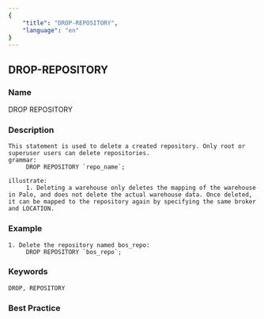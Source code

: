 ```yaml
---
{
    "title": "DROP-REPOSITORY",
    "language": "en"
}
---
```


<!--
Licensed to the Apache Software Foundation (ASF) under one
or more contributor license agreements.  See the NOTICE file
distributed with this work for additional information
regarding copyright ownership.  The ASF licenses this file
to you under the Apache License, Version 2.0 (the
"License"); you may not use this file except in compliance
with the License.  You may obtain a copy of the License at

  http://www.apache.org/licenses/LICENSE-2.0

Unless required by applicable law or agreed to in writing,
software distributed under the License is distributed on an
"AS IS" BASIS, WITHOUT WARRANTIES OR CONDITIONS OF ANY
KIND, either express or implied.  See the License for the
specific language governing permissions and limitations
under the License.
-->

## DROP-REPOSITORY

### Name

DROP  REPOSITORY

### Description

```text
This statement is used to delete a created repository. Only root or superuser users can delete repositories.
grammar:
     DROP REPOSITORY `repo_name`;
        
illustrate:
     1. Deleting a warehouse only deletes the mapping of the warehouse in Palo, and does not delete the actual warehouse data. Once deleted, it can be mapped to the repository again by specifying the same broker and LOCATION.
```

### Example

```text
1. Delete the repository named bos_repo:
     DROP REPOSITORY `bos_repo`;
```

### Keywords

    DROP, REPOSITORY

### Best Practice

